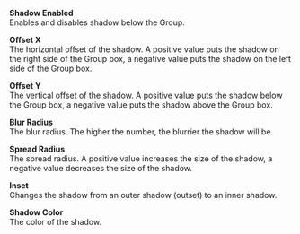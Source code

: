 **Shadow Enabled**  
Enables and disables shadow below the Group.

**Offset X**  
The horizontal offset of the shadow. A positive value puts the shadow on the right side of the Group box, a negative value puts the shadow on the left side of the Group box.

**Offset Y**  
The vertical offset of the shadow. A positive value puts the shadow below the Group box, a negative value puts the shadow above the Group box.

**Blur Radius**  
The blur radius. The higher the number, the blurrier the shadow will be.

**Spread Radius**  
The spread radius. A positive value increases the size of the shadow, a negative value decreases the size of the shadow.

**Inset**  
Changes the shadow from an outer shadow (outset) to an inner shadow.

**Shadow Color**  
The color of the shadow.